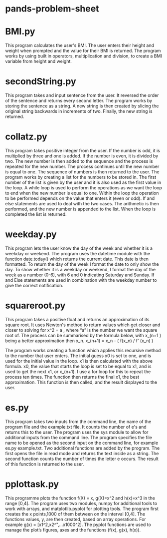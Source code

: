 
# pands-problem-sheet

# BMI.py 
This program calculates the user's BMI. The user enters their height and weight when prompted and the value for their BMI is returned. The program works by using built in operators, multiplication and division, to create a BMI variable from height and weight.
# secondString.py
This program takes and input sentence from the user. It reversed the order of the sentence and returns every second letter. The program works by storing the sentence as a string. A new string is then created by slicing the original string backwards in increments of two. Finally, the new string is returned. 
# collatz.py
This program takes positive integer from the user. If the number is odd, it is multiplied by three and one is added. If the number is even, it is divided by two. The new number is then added to the sequence and the process is repeated for the new number. The process continues until the new number is equal to one. The sequence of numbers is then returned to the user.
The program works by creating a list for the numbers to be stored in. The first number of the list is given by the user and it is also used as the first value in the loop. A while loop is used to perform the operations as we want the loop to end when the new number is equal to one. Within the loop the operation to be performed depends on the value that enters it (even or odd). If and else statements are used to deal with the two cases. The arithmetic is then performed, and the new number is appended to the list. When the loop is completed the list is returned. 

# weekday.py

This program lets the user know the day of the week and whether it is a weekday or weekend. The program uses the datetime module with the function date.today() which returns the current date. This date is then formatted. To return the day of the week I format the date to only show the day. To show whether it is a weekday or weekend, I format the day of the week as a number (0-6), with 6 and 0 indicating Saturday and Sunday. If and Else statements are used in combination with the weekday number to give the correct notification. 


# squareroot.py
This program takes a positive float and returns an approximation of its square root. It uses Newton's method to return values which get closer and closer to solving for x^2 = a , where “a” is the number we want the square root of. The process can be summarised by the formula below, with x_(n+1 ) being a better approximation then x_n.
x_(n+1) = x_n - ( f(x_n) / f' (x_n) )

The program works creating a function which applies this recursive method to the number that user enters. The initial guess x0 is set to one, and is used for the initial value in the loop. x1 is then calculated with the above formula. x0, the value that starts the loop is set to be equal to x1, and is used to get the next x1, or x_(n+1). I use a for loop for this to repeat the process ten times. The function then returns the final x1, the best approximation. This function is then called, and the result displayed to the user. 

# es.py
This program takes two inputs from the command line, the name of the program file and the example.txt file. It counts the number of e's and returns this to the user. The program uses the sys module to allow for additional inputs from the command line. The program specifies the file name to be opened as the second input on the command line, for example es.py example.txt. Two additional functions are added by the program. The first opens the file in read mode and returns the text inside as a string. The second function counts the number of times the letter e occurs. The result of this function is returned to the user.

# pplottask.py
This programme plots the function f(X) = x, g(X)=x^2 and h(x)=x^3 in the range [0,4]. The program uses two modules, numpy for additional tools to work with arrays, and matplotlib.pyplot for plotting tools. The program first creates the x points,1000 of them between on the interval [0,4]. The functions values, y, are then created, based on array operations. For example g(x) = [x1^2,x2^",...x1000^2]. The pyplot functions are used to manage the plot’s figures, axes and the functions (f(x), g(x), h(x)). 
